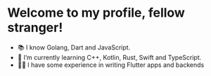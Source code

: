 # Welcome to my profile, fellow stranger!
- 📚 I know Golang, Dart and JavaScript.
- 🌱 I’m currently learning C++, Kotlin, Rust, Swift and TypeScript.
- 👨‍💻 I have some experience in writing Flutter apps and backends
